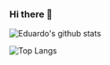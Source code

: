 ### Hi there 👋

![Eduardo's github stats](https://github-readme-stats.vercel.app/api?username=EduardoSilva088&&show_icons=true&theme=radical&count_private=true)

![Top Langs](https://github-readme-stats.vercel.app/api/top-langs/?username=EduardoSilva088&layout=compact&theme=radical)


<!--
**EduardoSilva088/EduardoSilva088** is a ✨ _special_ ✨ repository because its `README.md` (this file) appears on your GitHub profile.

Here are some ideas to get you started:

- 🔭 I’m currently working on ...
- 🌱 I’m currently learning ...
- 👯 I’m looking to collaborate on ...
- 🤔 I’m looking for help with ...
- 💬 Ask me about ...
- 📫 How to reach me: ...
- 😄 Pronouns: ...
- ⚡ Fun fact: ...
-->
